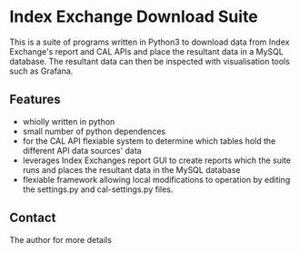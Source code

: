 # Index Exchange Download Suite
This is a suite of programs written in Python3 to download data from Index Exchange's report and CAL APIs and place the resultant data in a MySQL database.  The resultant data can then be inspected with visualisation tools such as Grafana.

## Features
- whiolly written in python
- small number of python dependences
- for the CAL API flexiable system to determine which tables hold the different API data sources' data
- leverages Index Exchanges report GUI to create reports which the suite runs and places the resultant data in the MySQL database
- flexiable framework allowing local modifications to operation by editing the settings.py and cal-settings.py files.
## Contact
The author for more details
